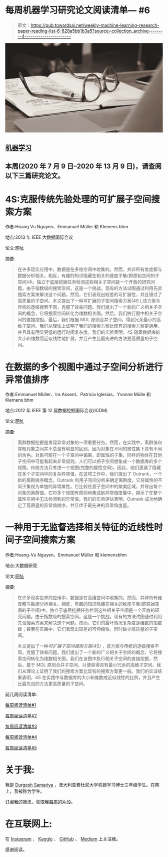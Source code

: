 # 每周机器学习研究论文阅读清单— #6

> 原文：<https://pub.towardsai.net/weekly-machine-learning-research-paper-reading-list-6-828a5bb1b3a5?source=collection_archive---------4----------------------->

![](img/4d7f5db1aa90036b10ca823a935d5316.png)

## [机器学习](https://towardsai.net/p/category/machine-learning)

## 本周(2020 年 7 月 9 日–2020 年 13 月 9 日)，请查阅以下三篇研究论文。

# 4S:克服传统先验处理的可扩展子空间搜索方案

作者:Hoang Vu Nguyen、Emmanuel Müller 和 Klemens bhm

地点:2013 年 IEEE 大数据国际会议

论文:[网址](https://ieeexplore.ieee.org/document/6691596/authors#authors)

摘要:

> 在许多现实应用中，数据是在多维空间中收集的。然而，并非所有维度都与数据分析相关。相反，有趣的知识隐藏在相关的维度子集(即原始空间的子空间)中。独立于底层挖掘任务检测这些相关子空间是一个开放的研究问题。由于指数级的搜索空间，这是一个挑战。现有的方法试图通过利用先验搜索方案来解决这个问题。然而，它们表现出较差的可扩展性，并且错过了高质量的子空间。本文提出了一种可扩展的子空间搜索方案(4S ),该方案与传统的逐级搜索不同，克服了效率问题。我们提出了一个新的广义相关子空间的概念，它将搜索空间转化为维数相关图。然后，我们执行图中相关子空间的直接挖掘。最后，我们根据 MDL 原则合并子空间，得到冗余最小的高维子空间。我们从理论上证明了我们的搜索方案比现有的搜索方案更通用，并且具有明显更低的运行时间复杂度。我们的实验表明，4S 随着数据库的大小和维数而近似线性地扩展，并且产生比最先进的方法更高质量的子空间。

# 在数据的多个视图中通过子空间分析进行异常值排序

作者:Emmanuel Müller、Ira Assent、Patricia Iglesias、Yvonne Mülle 和 Klemens bhm

地点:2012 年 IEEE 第 12 届数据挖掘国际会议(ICDM)

论文:[网址](https://ieeexplore.ieee.org/document/6413873)

摘要:

> 离群数据挖掘是发现异常对象的一项重要任务。然而，在实践中，离群值和常规对象之间并不总是有明显的区别，因为对象在不同的属性集下具有不同的角色。对象可能在一个子空间中偏离，即属性的子集。同样的物体在其他子空间中可能看起来非常规则。人们可以把子空间想象成一个数据库的多个视图。传统方法只考虑一个视图(完整的属性空间)。因此，他们遗漏了隐藏在多个子空间中的复杂异常值。在这项工作中，我们提出了 Outrank，一个新的离群排序概念。Outrank 利用子空间分析来确定离群度。它将属性的不同子集视为单独的异常属性。它比较任意子空间中的聚类区域，并导出每个对象的离群值。它将多个视图有原则地集成到异常值度量中，揭示了在整个属性空间中无法检测到的异常值。我们的实验评估表明，Outrank 成功地确定了高质量的异常值排序，并且优于最先进的异常值度量。

# 一种用于无监督选择相关特征的近线性时间子空间搜索方案

作者:Hoang-Vu Nguyen、Emmanuel Müller 和 klemensbhm

地点:大数据研究

论文:[网址](https://www.sciencedirect.com/science/article/pii/S2214579614000057)

摘要:

> 在许多现实世界的应用中，数据是在高维空间中收集的。然而，并非所有维度都与数据分析相关。相反，有趣的知识隐藏在相关的维度子集(即原始空间的子空间)中。独立于底层挖掘任务检测这些相关子空间是一个开放的研究问题。由于指数级的搜索空间，这是一个挑战。现有的方法试图通过利用先验搜索方案来解决这个问题。然而，它们的最坏情况复杂度是维数的指数级；甚至在实践中，它们表现出较差的可伸缩性，同时缺少高质量的子空间。
> 
> 本文提出了一种*可扩展子空间搜索方案(4S)* ，该方案与传统的逐级搜索不同，克服了效率问题。我们提出了一个新的广义相关子空间的概念，它将搜索空间转化为维数相关图。我们在该图中执行相关子空间的直接挖掘，然后，基于 MDL 原则合并子空间，以便获得具有最小冗余的高维子空间。我们从理论上证明了我们的搜索方案比现有的搜索方案更一般。我们的实证结果表明，4S 在实践中与数据库的大小和维数成近似线性的比例，并且产生比最先进的方法更高质量的子空间。

前几周阅读清单:

[每周阅读清单#1](/the-innovation/weekly-machine-learning-research-paper-reading-list-1-780a5ffac7d7)

[每周阅读清单#2](/the-innovation/weekly-machine-learning-research-paper-reading-list-2-c9ed61b76462)

[每周阅读清单#3](/towards-artificial-intelligence/weekly-machine-learning-research-paper-reading-list-3-61d9c86c2538)

[每周阅读清单#4](/towards-artificial-intelligence/weekly-machine-learning-research-paper-reading-list-4-64442005324d)

[每周阅读清单#5](https://medium.com/towards-artificial-intelligence/weekly-machine-learning-research-paper-reading-list-5-7dc6740b9505)

# 关于我:

我是 [Durgesh Samariya](https://durgeshsamariya.com/) ，澳大利亚费杜尼大学机器学习博士三年级学生。在网上，我被称为学生。

[订阅我的简讯，获取我每周的片段](http://eepurl.com/hampwT)。

# 在互联网上:

在 [Instagram](https://www.instagram.com/themlphdstudent/) 、 [Kaggle](https://www.kaggle.com/themlphdstudent) 、 [GitHub](https://github.com/themlphdstudent) 、 [Medium](/@themlphdstudent) 上关注我。

感谢阅读。